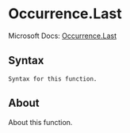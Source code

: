 ---
---

# Occurrence.Last

Microsoft Docs: [Occurrence.Last](https://docs.microsoft.com/en-us/powerquery-m/occurrence-last)

## Syntax

```powerquery-m
Syntax for this function.
```

## About

About this function.


